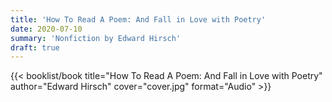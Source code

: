 ```yaml
---
title: 'How To Read A Poem: And Fall in Love with Poetry'
date: 2020-07-10
summary: 'Nonfiction by Edward Hirsch'
draft: true
---
```


{{< booklist/book
title="How To Read A Poem: And Fall in Love with Poetry"
author="Edward Hirsch"
cover="cover.jpg"
format="Audio" >}}

